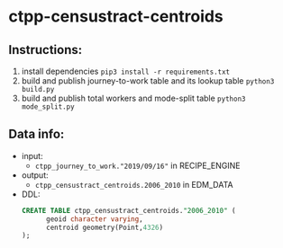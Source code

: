 # ctpp-censustract-centroids

## Instructions: 
1. install dependencies `pip3 install -r requirements.txt`
2. build and publish journey-to-work table and its lookup table `python3 build.py` 
3. build and publish total workers and mode-split table `python3 mode_split.py`

## Data info: 
* input:
  * `ctpp_journey_to_work."2019/09/16"` in RECIPE_ENGINE
* output: 
  * `ctpp_censustract_centroids.2006_2010` in EDM_DATA
* DDL: 
  ```sql
  CREATE TABLE ctpp_censustract_centroids."2006_2010" (
        geoid character varying,
        centroid geometry(Point,4326)
  );
  ```
